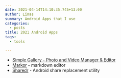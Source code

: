 ```yaml
---
date: 2021-04-14T14:10:35.745+13:00
author: Linas
summary: Android Apps that I use
categories:
  - posts
title: 2021 Android Apps
tags:
  - tools

---
```


* [Simple Gallery - Photo and Video Manager & Editor](https://play.google.com/store/apps/details?id=com.simplemobiletools.gallery)
* [Markor](https://play.google.com/store/apps/details?id=net.gsantner.markor) - markdown editor
* [Sharedr](https://play.google.com/store/apps/details?id=com.rejh.sharedr) - Android share replacement utility  
